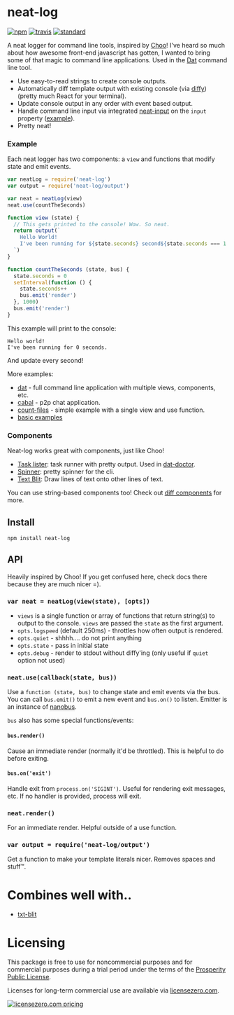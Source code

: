 # neat-log

[![npm][npm-image]][npm-url]
[![travis][travis-image]][travis-url]
[![standard][standard-image]][standard-url]

A neat logger for command line tools, inspired by [Choo](https://github.com/yoshuawuyts/choo)! I've heard so much about how awesome front-end javascript has gotten, I wanted to bring some of that magic to command line applications. Used in the [Dat](https://github.com/datproject/dat) command line tool.

* Use easy-to-read strings to create console outputs.
* Automatically diff template output with existing console (via [diffy](https://github.com/mafintosh/diffy)) (pretty much React for your terminal).
* Update console output in any order with event based output.
* Handle command line input via integrated [neat-input](https://github.com/mafintosh/neat-input) on the `input` property ([example](https://github.com/cabal-club/cabal/blob/master/neat-screen.js#L28)).
* Pretty neat!

### Example

Each neat logger has two components: a `view` and functions that modify state and emit events.

```js
var neatLog = require('neat-log')
var output = require('neat-log/output')

var neat = neatLog(view)
neat.use(countTheSeconds)

function view (state) {
  // This gets printed to the console! Wow. So neat.
  return output(`
    Hello World!
    I've been running for ${state.seconds} second${state.seconds === 1 ? '' : 's'}.
  `)
}

function countTheSeconds (state, bus) {
  state.seconds = 0
  setInterval(function () {
    state.seconds++
    bus.emit('render')
  }, 1000)
  bus.emit('render')
}
```

This example will print to the console: 

```
Hello world!
I've been running for 0 seconds.
```

And update every second!

More examples:

* [dat](https://github.com/datproject/dat) - full command line application with multiple views, components, etc.
* [cabal](https://github.com/cabal-club/cabal) - p2p chat application.
* [count-files](https://github.com/joehand/count-files) - simple example with a single view and use function.
* [basic examples](/examples)

### Components

Neat-log works great with components, just like Choo!

* [Task lister](https://github.com/joehand/neat-tasks): task runner with pretty output. Used in [dat-doctor](https://github.com/datproject/dat-doctor).
* [Spinner](https://github.com/joehand/neat-spinner): pretty spinner for the cli.
* [Text Blit](https://github.com/noffle/txt-blit): Draw lines of text onto other lines of text.

You can use string-based components too! Check out [diff components](https://github.com/mafintosh/diffy#components) for more.

## Install

```
npm install neat-log
```

## API

Heavily inspired by Choo! If you get confused here, check docs there because they are much nicer =).

### `var neat = neatLog(view(state), [opts])`

* `views` is a single function or array of functions that return string(s) to output to the console. `views` are passed the `state` as the first argument.
* `opts.logspeed` (default 250ms) - throttles how often output is rendered.
* `opts.quiet` - shhhh.... do not print anything
* `opts.state` - pass in initial state
* `opts.debug` - render to stdout without diffy'ing (only useful if `quiet` option not used)

### `neat.use(callback(state, bus))`

Use a `function (state, bus)` to change state and emit events via the bus. You can call `bus.emit()` to emit a new event and `bus.on()` to listen. Emitter is an instance of [nanobus](https://github.com/yoshuawuyts/nanobus/).

`bus` also has some special functions/events:

#### `bus.render()`

Cause an immediate render (normally it'd be throttled). This is helpful to do before exiting.

#### `bus.on('exit')`

Handle exit from `process.on('SIGINT')`. Useful for rendering exit messages, etc. If no handler is provided, process will exit.

### `neat.render()`

For an immediate render. Helpful outside of a use function.

### `var output = require('neat-log/output')`

Get a function to make your template literals nicer. Removes spaces and stuff™.

# Combines well with..

- [txt-blit](https://github.com/noffle/txt-blit)

# Licensing

This package is free to use for noncommercial purposes and for commercial purposes during a trial period under the terms of the [Prosperity Public License](./LICENSE).

Licenses for long-term commercial use are available via [licensezero.com](https://licensezero.com).

[![licensezero.com pricing](https://licensezero.com/projects/0153a099-6acd-4023-8a96-9d81d9969a58/badge.svg)](https://licensezero.com/projects/0153a099-6acd-4023-8a96-9d81d9969a58)


[npm-image]: https://img.shields.io/npm/v/neat-log.svg?style=flat-square
[npm-url]: https://www.npmjs.com/package/neat-log
[travis-image]: https://img.shields.io/travis/joehand/neat-log.svg?style=flat-square
[travis-url]: https://travis-ci.org/joehand/neat-log
[standard-image]: https://img.shields.io/badge/code%20style-standard-brightgreen.svg?style=flat-square
[standard-url]: http://npm.im/standard

